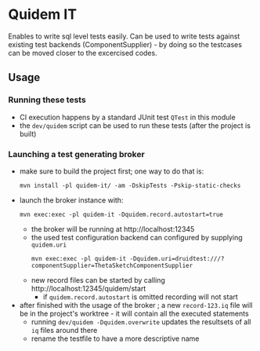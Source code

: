 
# Quidem IT

Enables to write sql level tests easily.
Can be used to write tests against existing test backends (ComponentSupplier) - by doing so the testcases can be moved closer to the excercised codes.

## Usage

### Running these tests

* CI execution happens by a standard JUnit test `QTest` in this module
* the `dev/quidem` script can be used to run these tests (after the project is built)

### Launching a test generating broker

* make sure to build the project first; one way to do that is:
  ```
  mvn install -pl quidem-it/ -am -DskipTests -Pskip-static-checks
  ```
* launch the broker instance with:
  ```
  mvn exec:exec -pl quidem-it -Dquidem.record.autostart=true
  ```
  * the broker will be running at http://localhost:12345
  * the used test configuration backend can configured by supplying `quidem.uri`
    ```
    mvn exec:exec -pl quidem-it -Dquidem.uri=druidtest:///?componentSupplier=ThetaSketchComponentSupplier
    ``` 
  * new record files can be started by calling http://localhost:12345/quidem/start
    * if `quidem.record.autostart` is omitted recording will not start
* after finished with the usage of the broker ; a new `record-123.iq` file will be in the project's worktree - it will contain all the executed statements
  * running `dev/quidem -Dquidem.overwrite` updates the resultsets of all  `iq` files around there
  * rename the testfile to have a more descriptive name

